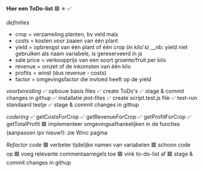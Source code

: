 **Hier een ToDo-list**
🟩 ✳️ ✅

_definities_

- crop = verzameling planten, bv veld maïs
- costs = kosten voor zaaien van één plant
- yield = opbrengst van één plant of één crop (in kilo's)
  \_\_nb: yield niet gebruiken als naam variabele, is gereserveerd in js
- sale price = verkoopprijs van een soort groente/fruit per kilo
- revenue = omzet of de inkomsten van één kilo
- profits = winst (dus revenue - costs)
- factor = omgevingsfactor die invloed heeft op de yield

_voorbereiding_
✅ opbouw basis files
✅ create ToDo's
✅ stage & commit changes in githup
✅ installatie jest-files
✅ create script.test.js file
✅ test-run standaard testje
✅ stage & commit changes in githup

_codering_
✅ getCostsForCrop
✅ getRevenueForCrop
✅ getProfitForCrop
✅ getTotalProfit
🟩 implementeer omgevingsafhankelijken in de functies (aanpassen ipv nieuw!): zie Winc pagina

_Refactor code_
🟩 verbeter tijdelijke namen van variabelen
🟩 schoon code op
🟩 voeg relevante commentaarregels toe
🟩 vink to-do-list af
🟩 stage & commit changes in githup
